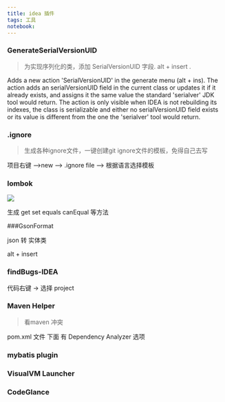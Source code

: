 ```yaml
---
title: idea 插件
tags: 工具
notebook: 
---
```


###  GenerateSerialVersionUID

> 为实现序列化的类，添加 SerialVersionUID 字段. alt + insert .

Adds a new action 'SerialVersionUID' in the generate menu (alt + ins). The action adds an serialVersionUID field in the current class or updates it if it already exists, and assigns it the same value the standard 'serialver' JDK tool would return. The action is only visible when IDEA is not rebuilding its indexes, the class is serializable and either no serialVersionUID field exists or its value is different from the one the 'serialver' tool would return.

### .ignore

> 生成各种ignore文件，一键创建git ignore文件的模板，免得自己去写

项目右键 ——>new  ——> .ignore file ——> 根据语言选择模板
### lombok

![](https://mmbiz.qpic.cn/mmbiz_gif/JVtjVAGe2hldSrcUl6R6KicLremP80Pia5FITRboJA8iae7ibp1hpjovmiaPdqQNLtzibO9T7icsgjHQxDPHyTTzNXxsA/640?tp=webp&wxfrom=5&wx_lazy=1)

生成  get   set  equals  canEqual 等方法

###GsonFormat

json 转  实体类

alt + insert 

### findBugs-IDEA

代码右键  -> 选择 project 

### Maven Helper 

> 看maven 冲突

pom.xml 文件 下面 有 Dependency Analyzer 选项

### mybatis plugin


### VisualVM Launcher


### CodeGlance